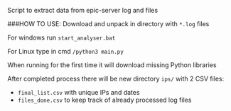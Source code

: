 Script to extract data from epic-server log and files

###HOW TO USE:
Download and unpack in directory with `*.log` files

For windows run `start_analyser.bat`

For Linux type in cmd `/python3 main.py`

When running for the first time it will download missing Python libraries

After completed process there will be new directory `ips/` with 2 CSV files:
- `final_list.csv` with unique IPs and dates
- `files_done.csv` to keep track of already processed log files